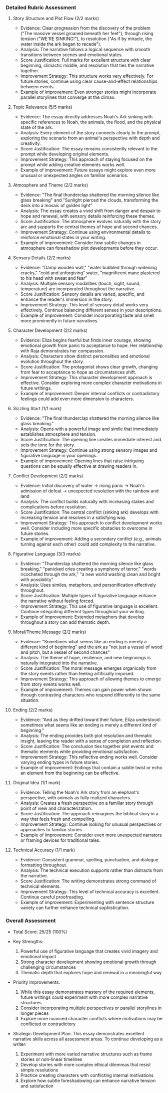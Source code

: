 ### Detailed Rubric Assessment

1. Story Structure and Plot Flow (2/2 marks)

   - Evidence: Clear progression from the discovery of the problem ("The massive vessel groaned beneath her feet"), through rising tension ("WE'RE SINKING!"), to resolution ("As if by miracle, the water inside the ark began to recede").
   - Analysis: The narrative follows a logical sequence with smooth transitions between scenes and emotional states.
   - Score Justification: Full marks for excellent structure with clear beginning, climactic middle, and resolution that ties the narrative together.
   - Improvement Strategy: This structure works very effectively. For future stories, continue using clear cause-and-effect relationships between events.
   - Example of improvement: Even stronger stories might incorporate parallel storylines that converge at the climax.

2. Topic Relevance (5/5 marks)

   - Evidence: The essay directly addresses Noah's Ark sinking with specific references to Noah, the animals, the flood, and the physical state of the ark.
   - Analysis: Every element of the story connects clearly to the prompt, exploring the scenario from an animal's perspective with depth and creativity.
   - Score Justification: The essay remains consistently relevant to the prompt while developing original elements.
   - Improvement Strategy: This approach of staying focused on the prompt while adding creative elements works well.
   - Example of improvement: Future essays might explore even more unusual or unexpected angles on familiar scenarios.

3. Atmosphere and Theme (2/2 marks)

   - Evidence: "The final thunderclap shattered the morning silence like glass breaking" and "Sunlight pierced the clouds, transforming the deck into a mosaic of golden light"
   - Analysis: The essay creates a vivid shift from danger and despair to hope and renewal, with sensory details reinforcing these themes.
   - Score Justification: The atmosphere evolves naturally with the story arc and supports the central themes of hope and second chances.
   - Improvement Strategy: Continue using environmental details to reinforce emotional states in your writing.
   - Example of improvement: Consider how subtle changes in atmosphere can foreshadow plot developments before they occur.

4. Sensory Details (2/2 marks)

   - Evidence: "Damp wooden wall," "water bubbled through widening cracks," "cold and unforgiving" water, "magnificent mane plastered to his head with sweat and fear"
   - Analysis: Multiple sensory modalities (touch, sight, sound, temperature) are incorporated throughout the narrative.
   - Score Justification: Sensory details are varied, specific, and enhance the reader's immersion in the story.
   - Improvement Strategy: This level of sensory detail works very effectively. Continue balancing different senses in your descriptions.
   - Example of improvement: Consider incorporating taste and smell more prominently in future narratives.

5. Character Development (2/2 marks)

   - Evidence: Eliza begins fearful but finds inner courage, showing emotional growth from panic to acceptance to hope. Her relationship with Raja demonstrates her compassion.
   - Analysis: Characters show distinct personalities and emotional evolution throughout the story.
   - Score Justification: The protagonist shows clear growth, changing from fear to acceptance to hope as circumstances shift.
   - Improvement Strategy: This character development approach is effective. Consider exploring more complex character motivations in future writings.
   - Example of improvement: Deeper internal conflicts or contradictory feelings could add even more dimension to characters.

6. Sizzling Start (1/1 mark)

   - Evidence: "The final thunderclap shattered the morning silence like glass breaking."
   - Analysis: Opens with a powerful image and simile that immediately establishes atmosphere and tension.
   - Score Justification: The opening line creates immediate interest and sets the tone for the story.
   - Improvement Strategy: Continue using strong sensory images and figurative language in your openings.
   - Example of improvement: Opening lines that raise intriguing questions can be equally effective at drawing readers in.

7. Conflict Development (2/2 marks)

   - Evidence: Initial discovery of water → rising panic → Noah's admission of defeat → unexpected resolution with the rainbow and land
   - Analysis: The conflict builds naturally with increasing stakes and complications before resolution.
   - Score Justification: The central conflict (sinking ark) develops with increasing tension and resolves in a satisfying way.
   - Improvement Strategy: This approach to conflict development works well. Consider including more specific obstacles to overcome in future stories.
   - Example of improvement: Adding a secondary conflict (e.g., animals turning against each other) could add complexity to the narrative.

8. Figurative Language (3/3 marks)

   - Evidence: "Thunderclap shattered the morning silence like glass breaking," "panicked cries creating a symphony of terror," "words ricocheted through the ark," "a new world washing clean and bright with possibility"
   - Analysis: Uses similes, metaphors, and personification effectively throughout.
   - Score Justification: Multiple types of figurative language enhance the narrative without feeling forced.
   - Improvement Strategy: This use of figurative language is excellent. Continue integrating different types throughout your writing.
   - Example of improvement: Extended metaphors that develop throughout a story can add thematic depth.

9. Moral/Theme Message (2/2 marks)

   - Evidence: "Sometimes what seems like an ending is merely a different kind of beginning" and the ark as "not just a vessel of wood and pitch, but a vessel of second chances"
   - Analysis: The theme of hope, resilience, and new beginnings is naturally integrated into the narrative.
   - Score Justification: The moral message emerges organically from the story events rather than feeling artificially imposed.
   - Improvement Strategy: This approach of allowing themes to emerge from story events works well.
   - Example of improvement: Themes can gain power when shown through contrasting characters who respond differently to the same situation.

10. Ending (2/2 marks)

    - Evidence: "And as they drifted toward their future, Eliza understood: sometimes what seems like an ending is merely a different kind of beginning."
    - Analysis: The ending provides both plot resolution and thematic insight, leaving the reader with a sense of completion and reflection.
    - Score Justification: The conclusion ties together plot events and thematic elements while providing emotional satisfaction.
    - Improvement Strategy: This reflective ending works well. Consider varying ending types in future stories.
    - Example of improvement: Endings that contain a subtle twist or echo an element from the beginning can be effective.

11. Original Idea (1/1 mark)

    - Evidence: Telling the Noah's Ark story from an elephant's perspective, with animals as fully realized characters.
    - Analysis: Creates a fresh perspective on a familiar story through point of view and characterization.
    - Score Justification: The approach reimagines the biblical story in a way that feels fresh and compelling.
    - Improvement Strategy: Continue looking for unusual perspectives or approaches to familiar stories.
    - Example of improvement: Consider even more unexpected narrators or framing devices for traditional tales.

12. Technical Accuracy (1/1 mark)
    - Evidence: Consistent grammar, spelling, punctuation, and dialogue formatting throughout.
    - Analysis: The technical execution supports rather than distracts from the narrative.
    - Score Justification: The writing demonstrates strong command of technical elements.
    - Improvement Strategy: This level of technical accuracy is excellent. Continue careful proofreading.
    - Example of improvement: Experimenting with sentence structure variety can further enhance technical sophistication.

### Overall Assessment

- Total Score: 25/25 (100%)
- Key Strengths:

  1. Powerful use of figurative language that creates vivid imagery and emotional impact
  2. Strong character development showing emotional growth through challenging circumstances
  3. Thematic depth that explores hope and renewal in a meaningful way

- Priority Improvements:

  1. While this essay demonstrates mastery of the required elements, future writings could experiment with more complex narrative structures
  2. Consider incorporating multiple perspectives or parallel storylines in longer pieces
  3. Explore more nuanced character conflicts where motivations may be conflicted or contradictory

- Strategic Development Plan:
  This essay demonstrates excellent narrative skills across all assessment areas. To continue developing as a writer:
  1. Experiment with more varied narrative structures such as frame stories or non-linear timelines
  2. Develop stories with more complex ethical dilemmas that resist simple resolutions
  3. Practice creating characters with conflicting internal motivations
  4. Explore how subtle foreshadowing can enhance narrative tension and satisfaction
